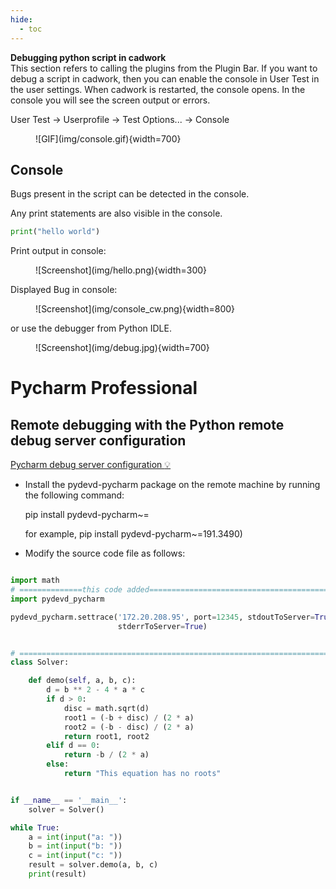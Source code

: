 ```yaml
---
hide:
  - toc
---
```


**Debugging python script in cadwork**<br>
This section refers to calling the plugins from the Plugin Bar.
If you want to debug a script in cadwork, then you can enable the console in User Test in the user settings. When cadwork is restarted, the console opens.
In the console you will see the screen output or errors.

User Test -> Userprofile -> Test Options... -> Console

<figure markdown="1">
![GIF](img/console.gif){width=700}
</figure>

## Console

Bugs present in the script can be detected in the console.

Any print statements are also visible in the console.

```python
print("hello world")
```

Print output in console:

<figure markdown="1">
![Screenshot](img/hello.png){width=300}
</figure>

Displayed Bug in console:

<figure markdown="1">
![Screenshot](img/console_cw.png){width=800}
</figure>

or use the debugger from Python IDLE.

<figure markdown="1">
![Screenshot](img/debug.jpg){width=700}
</figure>

# Pycharm Professional

## Remote debugging with the Python remote debug server configuration

[Pycharm debug server configuration :bulb:](https://www.jetbrains.com/help/pycharm/remote-debugging-with-product.html#remote-debug-config)

- Install the pydevd-pycharm package on the remote machine by running the following command:

  pip install pydevd-pycharm~=<version of PyCharm on the local machine>

  for example, pip install pydevd-pycharm~=191.3490)

- Modify the source code file as follows:

```python

import math
# ==============this code added==================================================================:
import pydevd_pycharm

pydevd_pycharm.settrace('172.20.208.95', port=12345, stdoutToServer=True,
                        stderrToServer=True)


# ================================================================================================
class Solver:

    def demo(self, a, b, c):
        d = b ** 2 - 4 * a * c
        if d > 0:
            disc = math.sqrt(d)
            root1 = (-b + disc) / (2 * a)
            root2 = (-b - disc) / (2 * a)
            return root1, root2
        elif d == 0:
            return -b / (2 * a)
        else:
            return "This equation has no roots"


if __name__ == '__main__':
    solver = Solver()

while True:
    a = int(input("a: "))
    b = int(input("b: "))
    c = int(input("c: "))
    result = solver.demo(a, b, c)
    print(result)


```

